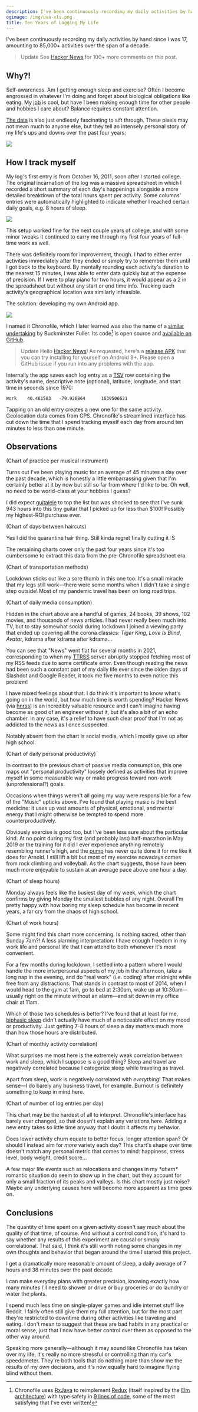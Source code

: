 ```yaml
---
description: I've been continuously recording my daily activities by hand since I was 17, amounting to 85,000+ activities over the span of a decade.
ogimage: /img/uva-xls.png
title: Ten Years of Logging My Life
---
```


I've been continuously recording my daily activities by hand since I was 17, amounting to 85,000+ activities over the span of a decade.

> <span class="badge" title="2021-12-27">Update</span> See [Hacker News](https://news.ycombinator.com/item?id=29692087) for 100+ more comments on this post.

## Why?!

Self-awareness. Am I getting enough sleep and exercise? Often I become engrossed in whatever I'm doing and forget about biological obligations like eating. My [job](/projects#duolingo) is cool, but have I been making enough time for other people and hobbies I care about? Balance requires constant attention.

[The data](#observations) is also just endlessly fascinating to sift through. These pixels may not mean much to anyone else, but they tell an intensely personal story of my life's ups and downs over the past four years:

<!-- <p style="left:50%;max-width:95vw;position:relative;transform:translateX(-50%);width:calc(100% + 300px)">
<img src="/img/chronofile-area.png" />
</p> -->

![](/img/chronofile-area.png)

## How I track myself

My log's first entry is from October 16, 2011, soon after I started college. The original incarnation of the log was a massive spreadsheet in which I recorded a short summary of each day's happenings alongside a more detailed breakdown of the total hours spent per activity. Some columns' entries were automatically highlighted to indicate whether I reached certain daily goals, e.g. 8 hours of sleep.

![](/img/uva-xls.png)

This setup worked fine for the next couple years of college, and with some minor tweaks it continued to carry me through my first four years of full-time work as well.

There was definitely room for improvement, though. I had to either enter activities immediately after they ended or simply try to remember them until I got back to the keyboard. By mentally rounding each activity's duration to the nearest 15 minutes, I was able to enter data quickly but at the expense of precision. If I were to play piano for two hours, it would appear as a 2 in the spreadsheet but without any start or end time info. Tracking each activity's geographical location was similarly infeasible.

The solution: developing my own Android app.

![](/img/chronofile-screens.png)

I named it Chronofile, which I later learned was also the name of a [similar undertaking](https://en.wikipedia.org/wiki/Dymaxion_Chronofile) by Buckminster Fuller. Its code[^1] is open source and [available on GitHub](https://github.com/artnc/chronofile/).

[^1]: Chronofile uses [RxJava](https://github.com/ReactiveX/RxJava) to reimplement [Redux](https://redux.js.org/) (itself inspired by the [Elm architecture](https://guide.elm-lang.org/architecture/)) with type safety in [9 lines of code](https://github.com/artnc/chronofile/blob/e1b3a8f9405a5fcad079f625f5eae37e8ffabc94/app/src/main/java/com/chaidarun/chronofile/Store.kt#L102-L113), some of the most satisfying that I've ever written!

> <span class="badge" title="2021-12-27">Update</span> Hello [Hacker News](https://news.ycombinator.com/item?id=29692087)! As requested, here's a [release APK](https://github.com/artnc/chronofile/releases) that you can try installing for yourself on Android 8+. Please open a GitHub issue if you run into any problems with the app.

Internally the app saves each log entry as a [TSV](https://en.wikipedia.org/wiki/Tab-separated_values) row containing the activity's name, descriptive note (optional), latitude, longitude, and start time in seconds since 1970:

```tsv
Work	40.461583	-79.926864		1639506621
```

Tapping on an old entry creates a new one for the same activity. Geolocation data comes from GPS. Chronofile's streamlined interface has cut down the time that I spend tracking myself each day from around ten minutes to less than one minute.

## Observations

<canvas id="music-chart">(Chart of practice per musical instrument)</canvas>

Turns out I've been playing music for an average of 45 minutes a day over the past decade, which is honestly a little embarrassing given that I'm certainly better at it by now but still so far from where I'd like to be. Oh well, no need to be world-class at your hobbies I guess?

I did expect [guitalele](/guitalele) to top the list but was shocked to see that I've sunk 943 hours into this tiny guitar that I picked up for less than $100! Possibly my highest-ROI purchase ever.

<canvas id="haircut-chart">(Chart of days between haircuts)</canvas>

Yes I did the quarantine hair thing. Still kinda regret finally cutting it :S

The remaining charts cover only the past four years since it's too cumbersome to extract this data from the pre-Chronofile spreadsheet era.

<canvas id="transportation-chart">(Chart of transportation methods)</canvas>

Lockdown sticks out like a sore thumb in this one too. It's a small miracle that my legs still work&mdash;there were some months when I didn't take a single step outside! Most of my pandemic travel has been on long road trips.

<canvas id="media-chart">(Chart of daily media consumption)</canvas>

Hidden in the chart above are a handful of games, 24 books, 39 shows, 102 movies, and thousands of news articles. I had never really been much into TV, but to stay somewhat social during lockdown I joined a viewing party that ended up covering all the corona classics: _Tiger King_, _Love Is Blind_, _Avatar_, kdrama after kdrama after kdrama...

You can see that "News" went flat for several months in 2021, corresponding to when my [TTRSS](/ttrss-heroku) server abruptly stopped fetching most of my RSS feeds due to some certificate error. Even though reading the news had been such a constant part of my daily life ever since the olden days of Slashdot and Google Reader, it took me five months to even notice this problem!

I have mixed feelings about that. I do think it's important to know what's going on in the world, but how much time is worth spending? Hacker News (via [hnrss](https://hnrss.github.io/)) is an incredibly valuable resource and I can't imagine having become as good of an engineer without it, but it's also a bit of an echo chamber. In any case, it's a relief to have such clear proof that I'm not as addicted to the news as I once suspected.

Notably absent from the chart is social media, which I mostly gave up after high school.

<canvas id="productivity-chart">(Chart of daily personal productivity)</canvas>

In contrast to the previous chart of passive media consumption, this one maps out "personal productivity" loosely defined as activities that improve myself in some measurable way or make progress toward non-work (unprofessional?) goals.

Occasions when things weren't all going my way were responsible for a few of the "Music" upticks above. I've found that playing music is the best medicine: it uses up vast amounts of physical, emotional, and mental energy that I might otherwise be tempted to spend more counterproductively.

Obviously exercise is good too, but I've been less sure about the particular kind. At no point during my first (and probably last) half-marathon in May 2019 or the training for it did I ever experience anything remotely resembling runner's high, and the [pump](https://www.youtube.com/watch?v=-xZQ0YZ7ls4) has never quite done it for me like it does for Arnold. I still lift a bit but most of my exercise nowadays comes from rock climbing and volleyball. As the chart suggests, those have been much more enjoyable to sustain at an average pace above one hour a day.

<canvas id="sleep-chart">(Chart of sleep hours)</canvas>

Monday always feels like the busiest day of my week, which the chart confirms by giving Monday the smallest bubbles of any night. Overall I'm pretty happy with how boring my sleep schedule has become in recent years, a far cry from the chaos of high school.

<canvas id="work-chart">(Chart of work hours)</canvas>

Some might find this chart more concerning. Is nothing sacred, other than Sunday 7am?! A less alarming interpretation: I have enough freedom in my work life and personal life that I can attend to both whenever it's most convenient.

For a few months during lockdown, I settled into a pattern where I would handle the more interpersonal aspects of my job in the afternoon, take a long nap in the evening, and do "real work" (i.e. coding) after midnight while free from any distractions. That stands in contrast to most of 2014, when I would head to the gym at 1am, go to bed at 2:30am, wake up at 10:30am&mdash;usually right on the minute without an alarm&mdash;and sit down in my office chair at 11am.

Which of those two schedules is better? I've found that at least for me, [biphasic sleep](https://en.wikipedia.org/wiki/Biphasic_and_polyphasic_sleep) didn't actually have much of a noticeable effect on my mood or productivity. Just getting 7-8 hours of sleep a day matters much more than how those hours are distributed.

<canvas id="correlation-chart">(Chart of monthly activity correlation)</canvas>

What surprises me most here is the extremely weak correlation between work and sleep, which I suppose is a good thing? Sleep and travel are negatively correlated because I categorize sleep while traveling as travel.

Apart from sleep, work is negatively correlated with _everything_! That makes sense&mdash;I do barely any business travel, for example. Burnout is definitely something to keep in mind here.

<canvas id="switching-chart">(Chart of number of log entries per day)</canvas>

This chart may be the hardest of all to interpret. Chronofile's interface has barely ever changed, so that doesn't explain any variations here. Adding a new entry takes so little time anyway that I doubt it affects my behavior.

Does lower activity churn equate to better focus, longer attention span? Or should I instead aim for _more_ variety each day? This chart's shape over time doesn't match any personal metric that comes to mind: happiness, stress level, body weight, credit score...

A few major life events such as relocations and changes in my _\*ahem\*_ romantic situation do seem to show up in the chart, but they account for only a small fraction of its peaks and valleys. Is this chart mostly just noise? Maybe any underlying causes here will become more apparent as time goes on.

## Conclusions

The quantity of time spent on a given activity doesn't say much about the quality of that time, of course. And without a control condition, it's hard to say whether any results of this experiment are causal or simply correlational. That said, I think it's still worth noting some changes in my own thoughts and behavior that began around the time I started this project.

I get a dramatically more reasonable amount of sleep, a daily average of 7 hours and 38 minutes over the past decade.

I can make everyday plans with greater precision, knowing exactly how many minutes I'll need to shower or drive or buy groceries or do laundry or water the plants.

I spend much less time on single-player games and idle internet stuff like Reddit. I fairly often still give them my full attention, but for the most part they're restricted to downtime during other activities like traveling and eating. I don't mean to suggest that these are bad habits in any practical or moral sense, just that I now have better control over them as opposed to the other way around.

Speaking more generally&mdash;although it may sound like Chronofile has taken over my life, it's really no more stressful or controlling than my car's speedometer. They're both tools that do nothing more than show me the results of my _own_ decisions, and it's now equally hard to imagine flying blind without them.

<script src="https://cdnjs.cloudflare.com/ajax/libs/Chart.js/3.6.2/chart.min.js"></script>
<script>
document.fonts.ready.then(() => {
  // Set global defaults
  const mergeObjects = (src, dst) => Object.entries(src).forEach(([k, v]) => {
    if (v && typeof v === "object") {
      mergeObjects(v, dst[k]);
    } else {
      dst[k] = v;
    }
  });
  mergeObjects({
    animation: false,
    color: "#c8c8c8",
    font: { family: "Open Sans, sans-serif" },
    plugins: {
      legend: { display: false },
      title: { display: true },
    },
    responsive: false,
    scale: { grid: { display: false, drawBorder: false } },
  }, Chart.defaults);

  // Render individual charts
  const monthLabels = ["Jan '18", "Feb '18", "Mar '18", "Apr '18", "May '18", "Jun '18", "Jul '18", "Aug '18", "Sep '18", "Oct '18", "Nov '18", "Dec '18", "Jan '19", "Feb '19", "Mar '19", "Apr '19", "May '19", "Jun '19", "Jul '19", "Aug '19", "Sep '19", "Oct '19", "Nov '19", "Dec '19", "Jan '20", "Feb '20", "Mar '20", "Apr '20", "May '20", "Jun '20", "Jul '20", "Aug '20", "Sep '20", "Oct '20", "Nov '20", "Dec '20", "Jan '21", "Feb '21", "Mar '21", "Apr '21", "May '21", "Jun '21", "Jul '21", "Aug '21", "Sep '21", "Oct '21", "Nov '21", "Dec '21"];
  const haircutDays = [
    57,
    95,
    93,
    85,
    92,
    97,
    57,
    41,
    43,
    43,
    42,
    47,
    120,
    168,
    81, // until oct 15, 2015
    164, // until mar 28, 2016
    76,
    72, // split from 322
    86, // split from 322
    80, // split from 322
    84, // split from 322 until apr 30, 2017
    122, // split from 357
    102, // split from 357
    134, // split from 357 until apr 22, 2018
    77,
    76,
    43,
    35,
    35,
    34,
    42,
    35,
    50,
    48,
    28,
    35,
    41,
    44,
    27,
    28,
    256,
    30,
    34,
    36,
    42,
    42,
    41,
    72,
    23,
    42
  ];
  const bubbleOptions = {
    clip: 40,
    events: [],
    scales: {
      x: {
        min: 0,
        max: 23,
        ticks: {
          callback: value => value % 3 ? "" : value === 0 ? "12am" : value === 12 ? "12pm" : value < 12 ? `${value}am` : `${value - 12}pm`,
          padding: 15,
          stepSize: 3,
        }
      },
      y: {
        reverse: true,
        ticks: {
          callback: value => ["Sun", "Mon", "Tue", "Wed", "Thu", "Fri", "Sat"][value],
          padding: 15,
        },
      },
    },
  };
  const correlationData = [
    [1,0,0,0,0,0,0,0,0,0],
    [0.008176371527,1,0,0,0,0,0,0,0,0,0],
    [0.005383377635,-0.3963415937,1,0,0,0,0,0,0,0,0],
    [-0.1664989388,-0.0693359137,-0.07860970823,1,0,0,0,0,0,0,0],
    [0.04085778615,-0.3352397547,-0.04903616957,-0.1278800239,1,0,0,0,0,0,0],
    [0.2082741975,-0.001373978466,-0.4178344017,0.03162809882,0.1541555084,1,0,0,0,0,0],
    [0.1214638688,-0.1767920413,-0.3414280152,0.3720877076,0.1593224842,0.3143167272,1,0,0,0,0],
    [-0.4521179127,-0.3207140753,0.283728704,0.08403995982,0.1189739165,-0.2121134805,-0.3173369063,1,0,0,0],
    [0.2078986006,-0.183195081,-0.4046147748,-0.3052183756,0.1090788851,0.1998981457,0.06021061275,-0.3081830436,1,0,0],
    [-0.1700525107,-0.4120136877,0.4008586175,0.2766714432,0.05736317522,-0.009161975885,0.03032305445,0.3999532407,-0.3678647283,1,0],
    [-0.2609036101,-0.197422513,-0.319693051,-0.01406227662,0.05112123312,-0.2214213993,0.08507022619,-0.1340874535,0.1797060268,-0.2312480792,1],
  ];
  const correlationPositives = [];
  const correlationNegatives = [];
  for (let i = 0; i < correlationData.length; ++i) {
    for (let j = 0; j < correlationData.length; ++j) {
      const v = correlationData[i][j] ? correlationData[i][j] : correlationData[j][i];
      (v > 0 ? correlationPositives : correlationNegatives).push({x:i,y:j,r:24*Math.sqrt(Math.abs(v))});
    }
  }
  const correlationScale = {
    ticks: {
      callback: value => ["Sleep","Work","People","Food","Chores","Read","Music","Travel","Projects","Exercise","Other"][value],
      padding: 30,
    },
  };
  new Chart(
    $("#correlation-chart"),
    {
      data: {
        datasets: [
          {
            backgroundColor: "#59a14f",
            data: correlationPositives,
          },
          {
            backgroundColor: "#e15759",
            data: correlationNegatives,
          },
        ],
        labels: [...new Array(168)].map(_ => ""),
      },
      options: {
        ...bubbleOptions,
        aspectRatio: 1.04,
        plugins: { title: { padding: 30, text: "Monthly activity correlation, 2018-2021" } },
        scales: { x: correlationScale, y: {...correlationScale } },
      },
      type: "bubble",
    }
  );
  new Chart(
    $("#haircut-chart"),
    {
      data: {
        datasets: [{
          backgroundColor: "#4e79a7",
          data: haircutDays,
        }],
        labels: [...new Array(haircutDays.length)].map(_ => ""),
      },
      options: {
        plugins: { title: { text: "Days between haircuts, 2011-2021" } },
      },
      type: "bar",
    }
  );
  new Chart(
    $("#media-chart"),
    {
      data: {
        datasets: [
          {
            backgroundColor: "#4e79a7",
            data: [25, 17, 19, 17, 12, 22, 14, 13, 27, 22, 18, 14, 21, 22, 18, 15, 8, 13, 9, 6, 13, 27, 12, 9, 11, 5, 14, 8, 8, 8, 7, 23, 13, 29, 43, 22, 22, 9, 6, 23, 19, 22, 1, 4, 3, 0, 0, 14],
            label: "News",
          },
          {
            backgroundColor: "#f28e2c",
            data: [0, 0, 0, 0, 0, 0, 0, 0, 0, 0, 0, 0, 0, 0, 0, 0, 0, 0, 0, 0, 0, 0, 4, 23, 10, 10, 5, 6, 5, 7, 14, 6, 6, 14, 13, 20, 18, 15, 17, 30, 30, 19, 2, 12, 70, 83, 1, 5],
            label: "Video games",
          },
          {
            backgroundColor: "#e15759",
            data: [3, 0, 0, 14, 5, 22, 22, 5, 0, 14, 8, 12, 11, 2, 41, 9, 4, 13, 24, 21, 7, 11, 6, 18, 21, 0, 8, 8, 1, 6, 16, 9, 0, 0, 3, 1, 6, 4, 0, 4, 0, 0, 3, 0, 9, 13, 4, 5],
            label: "Movies",
          },
          {
            backgroundColor: "#76b7b2",
            data: [0, 0, 0, 0, 0, 0, 0, 0, 0, 0, 0, 0, 0, 0, 0, 0, 0, 0, 0, 0, 0, 0, 2, 0, 0, 0, 28, 189, 154, 74, 91, 62, 54, 7, 34, 89, 0, 0, 0, 0, 0, 0, 2, 0, 0, 16, 0, 0],
            label: "TV",
          },
          {
            backgroundColor: "#59a14f",
            data: [0, 0, 0, 0, 0, 0, 0, 3, 14, 48, 28, 76, 3, 2, 0, 5, 0, 0, 0, 0, 0, 0, 2, 0, 0, 0, 0, 0, 0, 0, 0, 0, 0, 0, 0, 0, 0, 1, 0, 0, 0, 0, 0, 0, 0, 0, 38, 18],
            label: "Books",
          },
        ],
        labels: monthLabels,
      },
      options: {
        plugins: {
          legend: { display: true, position: "bottom" },
          title: { text: "Average daily minutes of media consumption" },
        },
        scales: {
          x: { stacked: true },
          y: { stacked: true },
        },
      },
      type: "bar",
    }
  );
  new Chart(
    $("#music-chart"),
    {
      data: {
        datasets: [{
          backgroundColor: "#4e79a7",
          data: [
            // uva.xls, me.ods, Chronofile
            28 + 0 + 1,
            8,
            0 + 335 + 608,
            151 + 113 + 111,
            0 + 10 + 2,
            396 + 172 + 215,
            8 + 36 + 9,
            192 + 0 + 0,
            30 + 0 + 318,
          ],
        }],
        labels: [
          "Bass guitar",
          "Clarinet",
          "Guitalele",
          "Guitar",
          "Harmonica",
          "Piano",
          "Saxophone",
          "Sousaphone",
          "Tuba",
        ],
      },
      options: {
        indexAxis: "y",
        plugins: { title: { text: "Hours per musical instrument, 2011-2021" } },
      },
      type: "bar",
    }
  );
  new Chart(
    $("#productivity-chart"),
    {
      data: {
        datasets: [
          {
            backgroundColor: "#4e79a7",
            data: [51, 29, 4, 19, 9, 26, 24, 45, 54, 44, 26, 58, 65, 56, 62, 43, 76, 69, 87, 57, 133, 87, 117, 48, 71, 87, 76, 30, 42, 52, 50, 20, 42, 122, 68, 39, 73, 54, 44, 49, 27, 62, 12, 44, 44, 53, 20, 44],
            label: "Music",
          },
          {
            backgroundColor: "#f28e2c",
            data: [16, 7, 12, 8, 9, 7, 10, 35, 44, 50, 25, 39, 57, 58, 27, 29, 34, 20, 37, 46, 31, 35, 40, 29, 24, 25, 18, 15, 24, 15, 15, 23, 5, 5, 0, 4, 15, 1, 0, 8, 29, 21, 73, 71, 62, 87, 75, 50],
            label: "Exercise",
          },
          {
            backgroundColor: "#e15759",
            data: [0, 0, 0, 0, 0, 0, 0, 9, 0, 0, 0, 0, 0, 0, 0, 0, 1, 0, 1, 0, 0, 0, 1, 15, 0, 0, 9, 22, 1, 1, 24, 0, 0, 0, 0, 41, 201, 153, 94, 55, 65, 101, 35, 5, 5, 2, 2, 3],
            label: "Language study",
          },
          {
            backgroundColor: "#76b7b2",
            data: [93, 4, 2, 4, 2, 0, 5, 2, 2, 0, 0, 40, 5, 13, 0, 10, 21, 35, 4, 5, 5, 17, 4, 12, 4, 9, 8, 1, 3, 3, 54, 5, 41, 42, 166, 69, 6, 26, 29, 21, 10, 6, 12, 5, 3, 2, 37, 83],
            label: "Other projects, e.g. this blog",
          },
        ],
        labels: monthLabels,
      },
      options: {
        plugins: {
          legend: { display: true, position: "bottom" },
          title: { text: "Average daily minutes of personal productivity" },
        },
        scales: {
          x: { stacked: true },
          y: { stacked: true },
        },
      },
      type: "bar",
    }
  );
  new Chart(
    $("#switching-chart"),
    {
      data: {
        datasets: [
          {
            backgroundColor: "#4e79a7",
            data: [20.4, 19.6, 19.7, 18.2, 16.9, 17.5, 18.6, 22.5, 27.1, 26.9, 23.5, 25.0, 26.6, 24.7, 23.8, 22.6, 23.5, 25.9, 23.2, 27.1, 29.9, 28.3, 32.9, 27.4, 28.8, 25.8, 24.5, 24.5, 21.5, 19.5, 21.0, 20.2, 17.5, 22.5, 22.6, 25.3, 28.6, 21.3, 18.8, 25.4, 26.1, 26.5, 21.8, 19.7, 20.9, 24.5, 22.9, 16.3],
          },
        ],
        labels: monthLabels,
      },
      options: {
        plugins: {
          title: { text: "Average daily number of log entries" },
        },
      },
      type: "bar",
    }
  );
  new Chart(
    $("#sleep-chart"),
    {
      data: {
        datasets: [
          {
            backgroundColor: "#4e79a7",
            data: [{"x": 1, "y": 3, "r": 5.8}, {"x": 2, "y": 3, "r": 7.0}, {"x": 3, "y": 3, "r": 8.4}, {"x": 4, "y": 3, "r": 9.5}, {"x": 5, "y": 3, "r": 9.9}, {"x": 6, "y": 3, "r": 10.3}, {"x": 7, "y": 3, "r": 10.5}, {"x": 9, "y": 3, "r": 9.4}, {"x": 10, "y": 3, "r": 7.0}, {"x": 3, "y": 4, "r": 7.9}, {"x": 4, "y": 4, "r": 8.8}, {"x": 5, "y": 4, "r": 9.7}, {"x": 6, "y": 4, "r": 10.4}, {"x": 7, "y": 4, "r": 10.5}, {"x": 8, "y": 4, "r": 10.4}, {"x": 9, "y": 4, "r": 9.6}, {"x": 19, "y": 4, "r": 2.8}, {"x": 20, "y": 4, "r": 2.8}, {"x": 2, "y": 5, "r": 6.8}, {"x": 3, "y": 5, "r": 8.0}, {"x": 4, "y": 5, "r": 9.0}, {"x": 5, "y": 5, "r": 9.6}, {"x": 6, "y": 5, "r": 10.3}, {"x": 7, "y": 5, "r": 10.6}, {"x": 8, "y": 5, "r": 10.4}, {"x": 3, "y": 6, "r": 8.2}, {"x": 4, "y": 6, "r": 9.0}, {"x": 5, "y": 6, "r": 9.6}, {"x": 6, "y": 6, "r": 10.1}, {"x": 7, "y": 6, "r": 10.3}, {"x": 8, "y": 6, "r": 10.3}, {"x": 9, "y": 6, "r": 9.8}, {"x": 3, "y": 0, "r": 7.2}, {"x": 4, "y": 0, "r": 8.5}, {"x": 5, "y": 0, "r": 9.4}, {"x": 6, "y": 0, "r": 10.4}, {"x": 7, "y": 0, "r": 10.8}, {"x": 8, "y": 0, "r": 10.8}, {"x": 9, "y": 0, "r": 10.0}, {"x": 10, "y": 0, "r": 9.2}, {"x": 3, "y": 1, "r": 8.0}, {"x": 4, "y": 1, "r": 9.2}, {"x": 5, "y": 1, "r": 10.2}, {"x": 6, "y": 1, "r": 10.5}, {"x": 7, "y": 1, "r": 10.9}, {"x": 8, "y": 1, "r": 10.7}, {"x": 9, "y": 1, "r": 9.7}, {"x": 10, "y": 1, "r": 7.3}, {"x": 11, "y": 1, "r": 4.9}, {"x": 20, "y": 1, "r": 1.7}, {"x": 21, "y": 1, "r": 2.8}, {"x": 6, "y": 2, "r": 10.6}, {"x": 7, "y": 2, "r": 10.8}, {"x": 8, "y": 2, "r": 10.6}, {"x": 9, "y": 2, "r": 9.5}, {"x": 10, "y": 2, "r": 7.1}, {"x": 20, "y": 2, "r": 2.6}, {"x": 8, "y": 3, "r": 10.2}, {"x": 17, "y": 3, "r": 1.9}, {"x": 18, "y": 3, "r": 2.8}, {"x": 19, "y": 3, "r": 3.2}, {"x": 1, "y": 6, "r": 6.3}, {"x": 2, "y": 6, "r": 7.1}, {"x": 17, "y": 6, "r": 4.8}, {"x": 18, "y": 6, "r": 5.2}, {"x": 0, "y": 0, "r": 2.5}, {"x": 1, "y": 0, "r": 3.3}, {"x": 2, "y": 0, "r": 5.5}, {"x": 14, "y": 0, "r": 3.6}, {"x": 1, "y": 1, "r": 5.7}, {"x": 2, "y": 1, "r": 6.9}, {"x": 2, "y": 2, "r": 6.7}, {"x": 3, "y": 2, "r": 8.2}, {"x": 4, "y": 2, "r": 9.6}, {"x": 5, "y": 2, "r": 10.4}, {"x": 1, "y": 4, "r": 5.5}, {"x": 2, "y": 4, "r": 6.7}, {"x": 21, "y": 5, "r": 3.7}, {"x": 22, "y": 5, "r": 4.9}, {"x": 23, "y": 5, "r": 5.1}, {"x": 0, "y": 6, "r": 5.6}, {"x": 16, "y": 6, "r": 4.1}, {"x": 1, "y": 2, "r": 5.2}, {"x": 1, "y": 5, "r": 5.8}, {"x": 19, "y": 6, "r": 4.3}, {"x": 21, "y": 6, "r": 3.5}, {"x": 22, "y": 6, "r": 3.3}, {"x": 23, "y": 6, "r": 2.6}, {"x": 9, "y": 5, "r": 9.6}, {"x": 10, "y": 6, "r": 8.7}, {"x": 11, "y": 6, "r": 7.6}, {"x": 14, "y": 6, "r": 4.7}, {"x": 15, "y": 6, "r": 4.5}, {"x": 10, "y": 4, "r": 7.7}, {"x": 21, "y": 4, "r": 3.3}, {"x": 22, "y": 4, "r": 4.9}, {"x": 23, "y": 4, "r": 5.3}, {"x": 10, "y": 5, "r": 7.4}, {"x": 20, "y": 6, "r": 3.6}, {"x": 0, "y": 4, "r": 4.7}, {"x": 13, "y": 0, "r": 4.6}, {"x": 23, "y": 0, "r": 4.4}, {"x": 0, "y": 1, "r": 4.8}, {"x": 17, "y": 0, "r": 2.8}, {"x": 18, "y": 0, "r": 2.9}, {"x": 19, "y": 0, "r": 2.9}, {"x": 0, "y": 5, "r": 5.2}, {"x": 11, "y": 0, "r": 8.0}, {"x": 12, "y": 6, "r": 6.2}, {"x": 13, "y": 6, "r": 5.1}, {"x": 22, "y": 0, "r": 4.1}, {"x": 23, "y": 3, "r": 5.0}, {"x": 20, "y": 0, "r": 2.9}, {"x": 21, "y": 3, "r": 4.3}, {"x": 22, "y": 3, "r": 4.8}, {"x": 14, "y": 1, "r": 1.7}, {"x": 15, "y": 1, "r": 1.7}, {"x": 0, "y": 2, "r": 3.7}, {"x": 21, "y": 0, "r": 3.4}, {"x": 21, "y": 2, "r": 3.3}, {"x": 22, "y": 2, "r": 3.9}, {"x": 23, "y": 2, "r": 4.3}, {"x": 0, "y": 3, "r": 4.2}, {"x": 22, "y": 1, "r": 3.1}, {"x": 23, "y": 1, "r": 3.1}, {"x": 20, "y": 3, "r": 3.1}, {"x": 15, "y": 4, "r": 2.6}, {"x": 16, "y": 4, "r": 2.2}, {"x": 12, "y": 1, "r": 3.0}, {"x": 19, "y": 1, "r": 2.0}, {"x": 12, "y": 0, "r": 6.2}, {"x": 11, "y": 3, "r": 3.6}, {"x": 20, "y": 5, "r": 3.0}, {"x": 14, "y": 4, "r": 2.0}, {"x": 17, "y": 4, "r": 2.0}, {"x": 18, "y": 4, "r": 2.0}, {"x": 17, "y": 5, "r": 1.9}, {"x": 18, "y": 5, "r": 2.2}, {"x": 19, "y": 5, "r": 2.8}, {"x": 11, "y": 5, "r": 5.0}, {"x": 11, "y": 2, "r": 3.9}, {"x": 15, "y": 2, "r": 2.0}, {"x": 16, "y": 2, "r": 1.9}, {"x": 17, "y": 2, "r": 2.0}, {"x": 11, "y": 4, "r": 5.7}, {"x": 12, "y": 4, "r": 4.3}, {"x": 13, "y": 4, "r": 2.4}, {"x": 16, "y": 1, "r": 1.7}, {"x": 12, "y": 2, "r": 2.5}, {"x": 13, "y": 2, "r": 2.0}, {"x": 14, "y": 2, "r": 1.7}, {"x": 15, "y": 3, "r": 1.9}, {"x": 16, "y": 3, "r": 1.9}, {"x": 15, "y": 0, "r": 3.1}, {"x": 16, "y": 0, "r": 2.9}, {"x": 14, "y": 5, "r": 2.0}, {"x": 15, "y": 5, "r": 2.0}, {"x": 17, "y": 1, "r": 1.7}, {"x": 18, "y": 1, "r": 2.0}, {"x": 13, "y": 1, "r": 2.4}, {"x": 12, "y": 3, "r": 3.0}, {"x": 12, "y": 5, "r": 3.6}, {"x": 13, "y": 5, "r": 2.2}, {"x": 18, "y": 2, "r": 2.0}, {"x": 14, "y": 3, "r": 1.2}, {"x": 16, "y": 5, "r": 2.0}, {"x": 19, "y": 2, "r": 2.4}, {"x": 13, "y": 3, "r": 1.4}],
          },
        ],
        labels: [...new Array(168)].map(_ => ""),
      },
      options: {
        ...bubbleOptions,
        plugins: { title: { padding: 25, text: "Sleep, 2018-2021" } },
      },
      type: "bubble",
    }
  );
  new Chart(
    $("#transportation-chart"),
    {
      data: {
        datasets: [
          {
            backgroundColor: "#4e79a7",
            data: [0, 0, 0, 1, 2, 0, 0, 13, 20, 17, 17, 9, 13, 12, 16, 15, 23, 15, 21, 18, 26, 25, 27, 18, 15, 18, 11, 0, 0, 0, 0, 3, 0, 0, 0, 0, 0, 0, 0, 0, 12, 2, 44, 19, 18, 34, 19, 9],
            label: "Walk",
          },
          {
            backgroundColor: "#f28e2c",
            data: [36, 31, 44, 42, 45, 41, 37, 77, 22, 6, 61, 12, 15, 15, 7, 14, 18, 15, 28, 31, 31, 26, 53, 58, 27, 18, 29, 0, 0, 0, 2, 38, 20, 6, 1, 2, 1, 2, 0, 2, 69, 19, 133, 27, 52, 76, 84, 28],
            label: "Car",
          },
          {
            backgroundColor: "#e15759",
            data: [0, 34, 0, 32, 28, 0, 0, 8, 0, 0, 130, 9, 10, 42, 0, 13, 22, 0, 0, 0, 0, 0, 7, 92, 3, 0, 0, 0, 0, 0, 0, 0, 0, 0, 0, 0, 0, 0, 0, 0, 0, 0, 13, 0, 38, 16, 6, 5],
            label: "Airplane",
          },
          {
            backgroundColor: "#76b7b2",
            data: [0, 9, 0, 0, 0, 0, 0, 7, 0, 0, 16, 7, 5, 6, 0, 12, 1, 0, 0, 0, 0, 0, 8, 8, 7, 4, 4, 0, 0, 0, 0, 0, 0, 0, 0, 0, 0, 0, 0, 0, 0, 0, 2, 0, 2, 0, 6, 5],
            label: "Bus",
          },
          {
            backgroundColor: "#59a14f",
            data: [0, 0, 0, 0, 0, 0, 0, 0, 0, 0, 7, 0, 0, 0, 0, 0, 0, 0, 0, 0, 0, 0, 0, 1, 0, 0, 0, 0, 0, 0, 0, 0, 0, 0, 0, 0, 0, 0, 0, 0, 0, 0, 4, 0, 0, 0, 0, 0],
            label: "Train",
          },
        ],
        labels: monthLabels,
      },
      options: {
        plugins: {
          legend: { display: true, position: "bottom" },
          title: { text: "Average daily minutes of travel" },
        },
        scales: {
          x: { stacked: true },
          y: { stacked: true },
        },
      },
      type: "bar",
    }
  );
  new Chart(
    $("#work-chart"),
    {
      data: {
        datasets: [
          {
            backgroundColor: "#4e79a7",
            data: [{"x": 18, "y": 3, "r": 10.4}, {"x": 21, "y": 4, "r": 5.9}, {"x": 9, "y": 5, "r": 2.9}, {"x": 10, "y": 5, "r": 5.7}, {"x": 11, "y": 5, "r": 8.4}, {"x": 11, "y": 4, "r": 7.8}, {"x": 12, "y": 4, "r": 9.3}, {"x": 14, "y": 4, "r": 10.5}, {"x": 15, "y": 4, "r": 10.6}, {"x": 16, "y": 4, "r": 10.4}, {"x": 17, "y": 4, "r": 10.6}, {"x": 18, "y": 4, "r": 10.2}, {"x": 19, "y": 4, "r": 8.4}, {"x": 12, "y": 5, "r": 9.5}, {"x": 14, "y": 5, "r": 10.3}, {"x": 15, "y": 5, "r": 10.4}, {"x": 16, "y": 5, "r": 10.4}, {"x": 17, "y": 5, "r": 10.4}, {"x": 18, "y": 5, "r": 9.8}, {"x": 19, "y": 5, "r": 7.6}, {"x": 21, "y": 5, "r": 4.9}, {"x": 23, "y": 5, "r": 4.3}, {"x": 13, "y": 6, "r": 3.8}, {"x": 20, "y": 0, "r": 2.8}, {"x": 21, "y": 0, "r": 3.5}, {"x": 11, "y": 1, "r": 8.8}, {"x": 12, "y": 1, "r": 10.1}, {"x": 14, "y": 1, "r": 10.7}, {"x": 15, "y": 1, "r": 10.7}, {"x": 16, "y": 1, "r": 10.6}, {"x": 17, "y": 1, "r": 10.6}, {"x": 18, "y": 1, "r": 10.4}, {"x": 19, "y": 1, "r": 9.4}, {"x": 21, "y": 1, "r": 5.7}, {"x": 22, "y": 1, "r": 5.8}, {"x": 23, "y": 1, "r": 7.3}, {"x": 0, "y": 2, "r": 6.9}, {"x": 1, "y": 2, "r": 6.2}, {"x": 11, "y": 2, "r": 9.0}, {"x": 12, "y": 2, "r": 10.1}, {"x": 14, "y": 2, "r": 11.0}, {"x": 15, "y": 2, "r": 10.8}, {"x": 16, "y": 2, "r": 10.6}, {"x": 17, "y": 2, "r": 10.6}, {"x": 19, "y": 2, "r": 8.1}, {"x": 20, "y": 2, "r": 5.8}, {"x": 23, "y": 2, "r": 6.3}, {"x": 0, "y": 3, "r": 6.7}, {"x": 1, "y": 3, "r": 5.5}, {"x": 2, "y": 3, "r": 5.2}, {"x": 3, "y": 3, "r": 4.7}, {"x": 4, "y": 3, "r": 4.1}, {"x": 9, "y": 3, "r": 3.7}, {"x": 10, "y": 3, "r": 6.8}, {"x": 11, "y": 3, "r": 9.4}, {"x": 12, "y": 3, "r": 10.0}, {"x": 13, "y": 3, "r": 4.1}, {"x": 14, "y": 3, "r": 9.1}, {"x": 15, "y": 3, "r": 10.8}, {"x": 16, "y": 3, "r": 10.7}, {"x": 19, "y": 3, "r": 8.4}, {"x": 0, "y": 5, "r": 5.3}, {"x": 16, "y": 0, "r": 3.6}, {"x": 17, "y": 0, "r": 3.2}, {"x": 18, "y": 2, "r": 10.3}, {"x": 17, "y": 3, "r": 10.7}, {"x": 23, "y": 3, "r": 6.4}, {"x": 0, "y": 4, "r": 6.4}, {"x": 1, "y": 4, "r": 5.8}, {"x": 6, "y": 5, "r": 2.8}, {"x": 10, "y": 6, "r": 2.5}, {"x": 17, "y": 6, "r": 4.3}, {"x": 23, "y": 0, "r": 4.2}, {"x": 10, "y": 1, "r": 5.4}, {"x": 20, "y": 1, "r": 6.3}, {"x": 22, "y": 2, "r": 6.5}, {"x": 20, "y": 3, "r": 6.3}, {"x": 21, "y": 3, "r": 6.1}, {"x": 22, "y": 3, "r": 6.4}, {"x": 14, "y": 6, "r": 3.6}, {"x": 15, "y": 6, "r": 3.2}, {"x": 16, "y": 6, "r": 3.8}, {"x": 18, "y": 6, "r": 4.6}, {"x": 20, "y": 6, "r": 4.8}, {"x": 21, "y": 6, "r": 4.8}, {"x": 23, "y": 6, "r": 5.1}, {"x": 0, "y": 0, "r": 4.9}, {"x": 10, "y": 0, "r": 2.5}, {"x": 12, "y": 0, "r": 3.1}, {"x": 19, "y": 0, "r": 3.4}, {"x": 0, "y": 1, "r": 5.2}, {"x": 22, "y": 4, "r": 5.2}, {"x": 23, "y": 4, "r": 5.4}, {"x": 22, "y": 5, "r": 4.2}, {"x": 0, "y": 6, "r": 4.0}, {"x": 1, "y": 6, "r": 3.6}, {"x": 2, "y": 6, "r": 3.5}, {"x": 3, "y": 6, "r": 3.1}, {"x": 19, "y": 6, "r": 4.9}, {"x": 22, "y": 6, "r": 4.9}, {"x": 1, "y": 0, "r": 4.3}, {"x": 2, "y": 0, "r": 3.6}, {"x": 3, "y": 0, "r": 3.7}, {"x": 11, "y": 0, "r": 2.9}, {"x": 14, "y": 0, "r": 4.4}, {"x": 15, "y": 0, "r": 4.2}, {"x": 13, "y": 1, "r": 4.8}, {"x": 1, "y": 5, "r": 5.7}, {"x": 22, "y": 0, "r": 3.5}, {"x": 1, "y": 1, "r": 5.7}, {"x": 20, "y": 4, "r": 6.0}, {"x": 2, "y": 5, "r": 4.8}, {"x": 3, "y": 5, "r": 4.7}, {"x": 4, "y": 5, "r": 3.6}, {"x": 5, "y": 5, "r": 3.8}, {"x": 12, "y": 6, "r": 3.2}, {"x": 20, "y": 5, "r": 5.0}, {"x": 11, "y": 6, "r": 2.4}, {"x": 13, "y": 0, "r": 3.8}, {"x": 2, "y": 1, "r": 5.1}, {"x": 3, "y": 1, "r": 4.1}, {"x": 9, "y": 1, "r": 2.9}, {"x": 10, "y": 2, "r": 5.6}, {"x": 2, "y": 4, "r": 5.5}, {"x": 10, "y": 4, "r": 5.6}, {"x": 4, "y": 6, "r": 2.9}, {"x": 21, "y": 2, "r": 5.4}, {"x": 18, "y": 0, "r": 3.8}, {"x": 3, "y": 4, "r": 4.9}, {"x": 13, "y": 4, "r": 4.9}, {"x": 13, "y": 5, "r": 3.9}, {"x": 8, "y": 2, "r": 2.0}, {"x": 2, "y": 2, "r": 6.0}, {"x": 3, "y": 2, "r": 5.2}, {"x": 13, "y": 2, "r": 4.7}, {"x": 5, "y": 3, "r": 2.5}, {"x": 6, "y": 3, "r": 2.2}, {"x": 7, "y": 3, "r": 1.4}, {"x": 8, "y": 3, "r": 2.8}, {"x": 8, "y": 0, "r": 1.4}, {"x": 9, "y": 0, "r": 1.9}, {"x": 9, "y": 2, "r": 3.1}, {"x": 8, "y": 4, "r": 2.0}, {"x": 8, "y": 6, "r": 1.7}, {"x": 4, "y": 0, "r": 3.5}, {"x": 4, "y": 4, "r": 4.1}, {"x": 5, "y": 4, "r": 3.3}, {"x": 9, "y": 4, "r": 2.5}, {"x": 8, "y": 5, "r": 2.5}, {"x": 6, "y": 2, "r": 2.4}, {"x": 7, "y": 2, "r": 1.9}, {"x": 5, "y": 6, "r": 2.2}, {"x": 6, "y": 6, "r": 2.2}, {"x": 7, "y": 6, "r": 2.4}, {"x": 5, "y": 0, "r": 2.9}, {"x": 4, "y": 1, "r": 3.6}, {"x": 6, "y": 0, "r": 1.4}, {"x": 7, "y": 1, "r": 1.4}, {"x": 8, "y": 1, "r": 1.4}, {"x": 4, "y": 2, "r": 3.5}, {"x": 6, "y": 4, "r": 2.4}, {"x": 7, "y": 4, "r": 2.0}, {"x": 7, "y": 5, "r": 2.6}, {"x": 5, "y": 1, "r": 2.8}, {"x": 9, "y": 6, "r": 1.7}, {"x": 5, "y": 2, "r": 2.4}, {"x": 6, "y": 1, "r": 2.0}],
          },
        ],
        labels: [...new Array(168)].map(_ => ""),
      },
      options: {
        ...bubbleOptions,
        plugins: { title: { padding: 25, text: "Work, 2018-2021" } },
      },
      type: "bubble",
    }
  );
});
</script>
